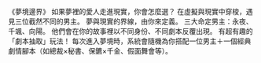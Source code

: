 《夢境邊界》
如果夢裡的愛人走進現實，你會怎麼選？
在虛擬與現實中穿梭，遇見三位截然不同的男主。
夢與現實的界線，由你來定義。
三大命定男主：永夜、千颯、向陽。
他們會在你的故事裡以不同身份、不同劇本反覆出現。
有超有趣的「劇本抽取」玩法！
每次進入夢境時，系統會隨機為你搭配一位男主＋一個經典劇情腳本（如總裁×秘書、保鑣×千金、假面舞會等）。


